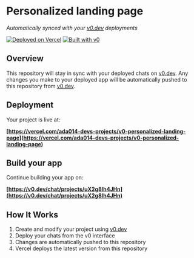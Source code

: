 # Personalized landing page

*Automatically synced with your [v0.dev](https://v0.dev) deployments*

[![Deployed on Vercel](https://img.shields.io/badge/Deployed%20on-Vercel-black?style=for-the-badge&logo=vercel)](https://vercel.com/ada014-devs-projects/v0-personalized-landing-page)
[![Built with v0](https://img.shields.io/badge/Built%20with-v0.dev-black?style=for-the-badge)](https://v0.dev/chat/projects/uX2g8Ih4JHn)

## Overview

This repository will stay in sync with your deployed chats on [v0.dev](https://v0.dev).
Any changes you make to your deployed app will be automatically pushed to this repository from [v0.dev](https://v0.dev).

## Deployment

Your project is live at:

**[https://vercel.com/ada014-devs-projects/v0-personalized-landing-page](https://vercel.com/ada014-devs-projects/v0-personalized-landing-page)**

## Build your app

Continue building your app on:

**[https://v0.dev/chat/projects/uX2g8Ih4JHn](https://v0.dev/chat/projects/uX2g8Ih4JHn)**

## How It Works

1. Create and modify your project using [v0.dev](https://v0.dev)
2. Deploy your chats from the v0 interface
3. Changes are automatically pushed to this repository
4. Vercel deploys the latest version from this repository